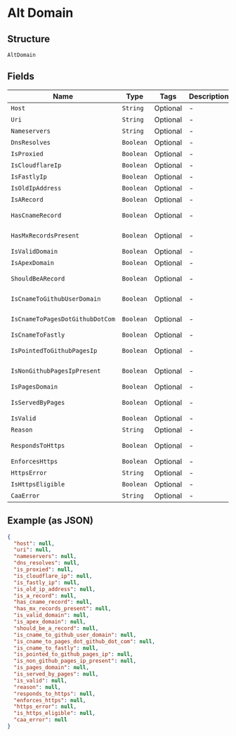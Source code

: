 
# Alt Domain

## Structure

`AltDomain`

## Fields

| Name | Type | Tags | Description | Getter | Setter |
|  --- | --- | --- | --- | --- | --- |
| `Host` | `String` | Optional | - | String getHost() | setHost(String host) |
| `Uri` | `String` | Optional | - | String getUri() | setUri(String uri) |
| `Nameservers` | `String` | Optional | - | String getNameservers() | setNameservers(String nameservers) |
| `DnsResolves` | `Boolean` | Optional | - | Boolean getDnsResolves() | setDnsResolves(Boolean dnsResolves) |
| `IsProxied` | `Boolean` | Optional | - | Boolean getIsProxied() | setIsProxied(Boolean isProxied) |
| `IsCloudflareIp` | `Boolean` | Optional | - | Boolean getIsCloudflareIp() | setIsCloudflareIp(Boolean isCloudflareIp) |
| `IsFastlyIp` | `Boolean` | Optional | - | Boolean getIsFastlyIp() | setIsFastlyIp(Boolean isFastlyIp) |
| `IsOldIpAddress` | `Boolean` | Optional | - | Boolean getIsOldIpAddress() | setIsOldIpAddress(Boolean isOldIpAddress) |
| `IsARecord` | `Boolean` | Optional | - | Boolean getIsARecord() | setIsARecord(Boolean isARecord) |
| `HasCnameRecord` | `Boolean` | Optional | - | Boolean getHasCnameRecord() | setHasCnameRecord(Boolean hasCnameRecord) |
| `HasMxRecordsPresent` | `Boolean` | Optional | - | Boolean getHasMxRecordsPresent() | setHasMxRecordsPresent(Boolean hasMxRecordsPresent) |
| `IsValidDomain` | `Boolean` | Optional | - | Boolean getIsValidDomain() | setIsValidDomain(Boolean isValidDomain) |
| `IsApexDomain` | `Boolean` | Optional | - | Boolean getIsApexDomain() | setIsApexDomain(Boolean isApexDomain) |
| `ShouldBeARecord` | `Boolean` | Optional | - | Boolean getShouldBeARecord() | setShouldBeARecord(Boolean shouldBeARecord) |
| `IsCnameToGithubUserDomain` | `Boolean` | Optional | - | Boolean getIsCnameToGithubUserDomain() | setIsCnameToGithubUserDomain(Boolean isCnameToGithubUserDomain) |
| `IsCnameToPagesDotGithubDotCom` | `Boolean` | Optional | - | Boolean getIsCnameToPagesDotGithubDotCom() | setIsCnameToPagesDotGithubDotCom(Boolean isCnameToPagesDotGithubDotCom) |
| `IsCnameToFastly` | `Boolean` | Optional | - | Boolean getIsCnameToFastly() | setIsCnameToFastly(Boolean isCnameToFastly) |
| `IsPointedToGithubPagesIp` | `Boolean` | Optional | - | Boolean getIsPointedToGithubPagesIp() | setIsPointedToGithubPagesIp(Boolean isPointedToGithubPagesIp) |
| `IsNonGithubPagesIpPresent` | `Boolean` | Optional | - | Boolean getIsNonGithubPagesIpPresent() | setIsNonGithubPagesIpPresent(Boolean isNonGithubPagesIpPresent) |
| `IsPagesDomain` | `Boolean` | Optional | - | Boolean getIsPagesDomain() | setIsPagesDomain(Boolean isPagesDomain) |
| `IsServedByPages` | `Boolean` | Optional | - | Boolean getIsServedByPages() | setIsServedByPages(Boolean isServedByPages) |
| `IsValid` | `Boolean` | Optional | - | Boolean getIsValid() | setIsValid(Boolean isValid) |
| `Reason` | `String` | Optional | - | String getReason() | setReason(String reason) |
| `RespondsToHttps` | `Boolean` | Optional | - | Boolean getRespondsToHttps() | setRespondsToHttps(Boolean respondsToHttps) |
| `EnforcesHttps` | `Boolean` | Optional | - | Boolean getEnforcesHttps() | setEnforcesHttps(Boolean enforcesHttps) |
| `HttpsError` | `String` | Optional | - | String getHttpsError() | setHttpsError(String httpsError) |
| `IsHttpsEligible` | `Boolean` | Optional | - | Boolean getIsHttpsEligible() | setIsHttpsEligible(Boolean isHttpsEligible) |
| `CaaError` | `String` | Optional | - | String getCaaError() | setCaaError(String caaError) |

## Example (as JSON)

```json
{
  "host": null,
  "uri": null,
  "nameservers": null,
  "dns_resolves": null,
  "is_proxied": null,
  "is_cloudflare_ip": null,
  "is_fastly_ip": null,
  "is_old_ip_address": null,
  "is_a_record": null,
  "has_cname_record": null,
  "has_mx_records_present": null,
  "is_valid_domain": null,
  "is_apex_domain": null,
  "should_be_a_record": null,
  "is_cname_to_github_user_domain": null,
  "is_cname_to_pages_dot_github_dot_com": null,
  "is_cname_to_fastly": null,
  "is_pointed_to_github_pages_ip": null,
  "is_non_github_pages_ip_present": null,
  "is_pages_domain": null,
  "is_served_by_pages": null,
  "is_valid": null,
  "reason": null,
  "responds_to_https": null,
  "enforces_https": null,
  "https_error": null,
  "is_https_eligible": null,
  "caa_error": null
}
```

